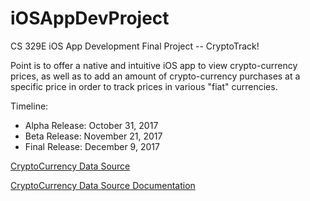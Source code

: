 # iOSAppDevProject
CS 329E iOS App Development Final Project -- CryptoTrack!

Point is to offer a native and intuitive iOS app to view crypto-currency prices, as well as to add an amount of crypto-currency purchases at a specific price in order to track prices in various "fiat" currencies.

Timeline:
- Alpha Release: October 31, 2017
- Beta Release: November 21, 2017
- Final Release: December 9, 2017

[CryptoCurrency Data Source](https://api.coinmarketcap.com/v1/ticker/)

[CryptoCurrency Data Source Documentation](https://coinmarketcap.com/api/)
